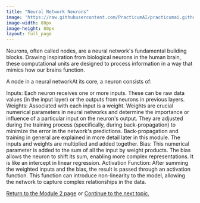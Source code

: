 ```yaml
---
title: "Neural Network Neurons"
image: 'https://raw.githubusercontent.com/PracticumAI/practicumai.github.io/main/images/icons/practicumai_deep_learning.png'
image-width: 80px
image-height: 80px
layout: full_page
---
```


Neurons, often called nodes, are a neural network's fundamental building blocks. Drawing inspiration from biological neurons in the human brain, these computational units are designed to process information in a way that mimics how our brains function.

A node in a neural networkAt its core, a neuron consists of:

Inputs: Each neuron receives one or more inputs. These can be raw data values (in the input layer) or the outputs from neurons in previous layers.
Weights: Associated with each input is a weight. Weights are crucial numerical parameters in neural networks and determine the importance or influence of a particular input on the neuron's output. They are adjusted during the training process (specifically, during back-propagation) to minimize the error in the network's predictions. Back-propagation and training in general are explained in more detail later in this module. The inputs and weights are multiplied and added together.
Bias: This numerical parameter is added to the sum of all the input by weight products. The bias allows the neuron to shift its sum, enabling more complex representations. It is like an intercept in linear regression.
Activation Function: After summing the weighted inputs and the bias, the result is passed through an activation function. This function can introduce non-linearity to the model, allowing the network to capture complex relationships in the data.

[Return to the Module 2 page](/deep_learning/02_dl_open_machine/) or [Continue to the next topic.](/deep_learning/01.2_what_is_deep_learning/)